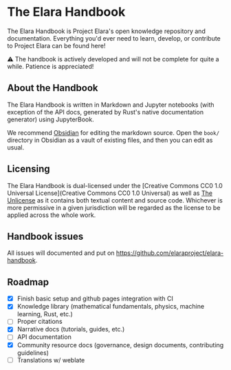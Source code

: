 # The Elara Handbook

The Elara Handbook is Project Elara's open knowledge repository and documentation. Everything you'd ever need to learn, develop, or contribute to Project Elara can be found here!

:warning: The handbook is actively developed and will not be complete for quite a while. Patience is appreciated!

## About the Handbook

The Elara Handbook is written in Markdown and Jupyter notebooks (with exception of the API docs, generated by Rust's native documentation generator) using JupyterBook.

We recommend [Obsidian](https://obsidian.md) for editing the markdown source. Open the `book/` directory in Obsidian as a vault of existing files, and then you can edit as usual.

## Licensing

The Elara Handbook is dual-licensed under the [Creative Commons CC0 1.0 Universal License](Creative Commons CC0 1.0 Universal) as well as [The Unlicense](https://unlicense.org/) as it contains both textual content and source code. Whichever is more permissive in a given jurisdiction will be regarded as the license to be applied across the whole work.

## Handbook issues

All issues will documented and put on https://github.com/elaraproject/elara-handbook.

## Roadmap

- [x] Finish basic setup and github pages integration with CI
- [x] Knowledge library (mathematical fundamentals, physics, machine learning, Rust, etc.)
- [ ] Proper citations
- [x] Narrative docs (tutorials, guides, etc.)
- [ ] API documentation
- [x] Community resource docs (governance, design documents, contributing guidelines)
- [ ] Translations w/ weblate
